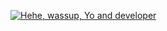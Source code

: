 [![Hehe, wassup, Yo and developer](https://pimp-my-readme.webapp.io/pimp-my-readme/wavy-banner?subtitle=Builder%2C%20designer%20and%20developer&title=Smakosh)](https://smakosh.com)

